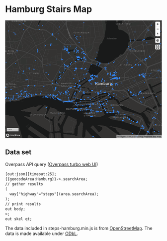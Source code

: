 # Hamburg Stairs Map

![Screenshot](screenshot.png)

## Data set

Overpass API query ([Overpass turbo web UI](https://overpass-turbo.eu))

```
[out:json][timeout:25];
{{geocodeArea:Hamburg}}->.searchArea;
// gather results
(
  way["highway"="steps"](area.searchArea);
);
// print results
out body;
>;
out skel qt;
```

The data included in steps-hamburg.min.js is from [OpenStreetMap](https://www.openstreetmap.org). The data is made available under [ODbL](https://opendatacommons.org/licenses/odbl/1-0/).